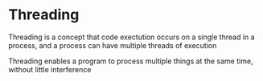 # Threading
Threading is a concept that code exectution occurs on a single thread in a process, and a process can have multiple threads of execution

Threading enables a program to process multiple things at the same time, without little interference 